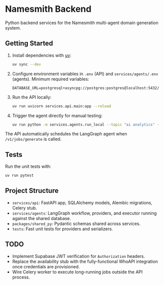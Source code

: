 # Namesmith Backend

Python backend services for the Namesmith multi-agent domain generation system.

## Getting Started

1. Install dependencies with [uv](https://github.com/astral-sh/uv):
   ```bash
   uv sync --dev
   ```
2. Configure environment variables in `.env` (API) and `services/agents/.env` (agents). Minimum required variables:
   ```env
   DATABASE_URL=postgresql+asyncpg://postgres:postgres@localhost:5432/namesmith
   ```
3. Run the API locally:
   ```bash
   uv run uvicorn services.api.main:app --reload
   ```
4. Trigger the agent directly for manual testing:
   ```bash
   uv run python -m services.agents.run_local --topic "ai analytics" --count 5
   ```

The API automatically schedules the LangGraph agent when `/v1/jobs/generate` is called.

## Tests

Run the unit tests with:
```bash
uv run pytest
```

## Project Structure

- `services/api`: FastAPI app, SQLAlchemy models, Alembic migrations, Celery stub.
- `services/agents`: LangGraph workflow, providers, and executor running against the shared database.
- `packages/shared_py`: Pydantic schemas shared across services.
- `tests`: Fast unit tests for providers and serializers.

## TODO

- Implement Supabase JWT verification for `Authorization` headers.
- Replace the availability stub with the fully-functional WhoAPI integration once credentials are provisioned.
- Wire Celery worker to execute long-running jobs outside the API process.
